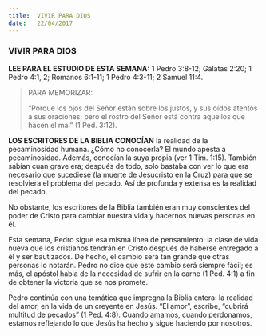 ```yaml
---
title:  VIVIR PARA DIOS
date:   22/04/2017
---
```


### VIVIR PARA DIOS

**LEE PARA EL ESTUDIO DE ESTA SEMANA:** 1 Pedro 3:8-12; Gálatas 2:20; 1 Pedro 4:1, 2;  Romanos 6:1-11; 1 Pedro 4:3-11; 2 Samuel 11:4. 

><p>PARA MEMORIZAR: </P>
>“Porque los ojos del Señor están sobre los justos, y sus oídos atentos a sus oraciones; pero el  rostro del Señor está contra aquellos que hacen el mal” (1 Ped. 3:12). 

**LOS ESCRITORES DE LA BIBLIA CONOCÍAN** la realidad de la pecaminosidad humana. ¿Cómo  no conocerla? El mundo apesta a pecaminosidad. Además, conocían la suya propia (ver 1 Tim.  1:15). También sabían cuan grave era; después de todo, solo bastaba con ver lo que era  necesario que sucediese (la muerte de Jesucristo en la Cruz) para que se resolviera el problema  del pecado. Así de profunda y extensa es la realidad del pecado.

No obstante, los escritores de la Biblia también eran muy conscientes del poder de Cristo para  cambiar nuestra vida y hacernos nuevas personas en él. 

Esta semana, Pedro sigue esa misma  línea de pensamiento: la clase de vida nueva que los cristianos tendrán en Cristo después de  haberse entregado a él y ser bautizados. De hecho, el cambio será tan grande que otras  personas lo notarán.  Pedro no dice que este cambio será  siempre fácil; es más, el apóstol habla de la necesidad de sufrir en la carne (1 Ped. 4:1) a fin de  obtener la victoria que se nos promete.

Pedro continúa con una temática que impregna la Biblia entera: la realidad del amor, en la vida  de un creyente en Jesús. “El amor”, escribe, “cubrirá multitud de pecados” (1 Ped. 4:8). Cuando  amamos, cuando perdonamos, estamos reflejando lo que Jesús ha hecho y sigue haciendo por  nosotros.